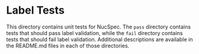 # Label Tests

This directory contains unit tests for NucSpec. 
The `pass` directory contains tests that should pass label validation, while the `fail` directory contains tests that should fail label validation. Additional descriptions are available in the README.md files in each of those directories.
